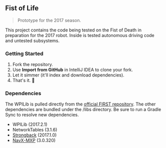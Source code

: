 Fist of Life
---

> Prototype for the 2017 season.

This project contains the code being tested on the Fist of Death in preparation for the 2017 robot. Inside is tested autonomous driving code and untested subsystems.
 
### Getting Started

1. Fork the repository.
2. Use **Import from GitHub** in IntelliJ IDEA to clone your fork.
3. Let it simmer (it'll index and download dependencies).
4. That's it. :rocket:

### Dependencies

The WPILib is pulled directly from the [official FIRST repository](http://first.wpi.edu/FRC/roborio/maven/release/). The other dependencies are bundled under the /libs directory. Be sure to run a Gradle Sync to resolve new dependencies.

* WPILib (2017.2.1)
* NetworkTables (3.1.6)
* [Strongback](https://github.com/strongback/strongback-java) (2017.1.0)
* [NavX-MXP](http://www.pdocs.kauailabs.com/navx-mxp/) (3.0.320)

